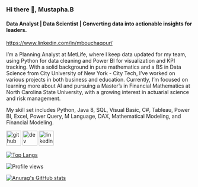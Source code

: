 ### Hi there 👋, Mustapha.B
#### Data Analyst | Data Scientist | Converting data into actionable insights for leaders.
https://www.linkedin.com/in/mbouchaqour/

I’m a Planning Analyst at MetLife, where I keep data updated for my team, using Python for data cleaning and Power BI for visualization and KPI tracking. With a solid background in pure mathematics and a BS in Data Science from City University of New York - City Tech, I’ve worked on various projects in both business and education. Currently, I’m focused on learning more about AI and pursuing a Master’s in Financial Mathematics at North Carolina State University, with a growing interest in actuarial science and risk management.

My skill set includes Python, Java 8, SQL, Visual Basic, C#, Tableau, Power BI, Excel, Power Query, M Language, DAX, Mathematical Modeling, and Financial Modeling.




[<img src='https://cdn.jsdelivr.net/npm/simple-icons@3.0.1/icons/github.svg' alt='github' height='40'>](https://github.com/mbouchaqour)  [<img src='https://cdn.jsdelivr.net/npm/simple-icons@3.0.1/icons/dev-dot-to.svg' alt='dev' height='40'>](https://dev.to/mbouchaqour)  [<img src='https://cdn.jsdelivr.net/npm/simple-icons@3.0.1/icons/linkedin.svg' alt='linkedin' height='40'>](https://www.linkedin.com/in/mustapha-bouchaqour/)  

[![Top Langs](https://github-readme-stats.vercel.app/api/top-langs/?username=mbouchaqour)](https://github.com/anuraghazra/github-readme-stats)

![Profile views](https://gpvc.arturio.dev/mbouchaqour)  



[![Anurag's GitHub stats](https://github-readme-stats.vercel.app/api?username=mbouchaqour)](https://github.com/anuraghazra/github-readme-stats)
